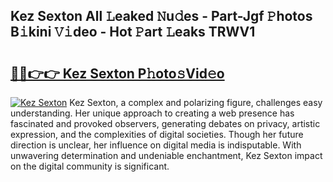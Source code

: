 ## Kez Sexton All 𝙻eaked 𝙽u𝚍es - Part-Jgf 𝙿hotos B𝚒kini 𝚅𝚒deo - Hot 𝙿art 𝙻eaks TRWV1

# <h2><a href="http://ld1m2le.urlbe.top/?page=Kez+Sexton">🔗🔗👉👉 Kez Sexton P𝚑oto𝚜Vid𝚎o</a></h2>

[![Kez Sexton](https://i.imgur.com/eBuTRDB.gif)](http://ld1m2le.urlbe.top/?page=Kez+Sexton)
Kez Sexton, a complex and polarizing figure, challenges easy understanding. Her unique approach to creating a web presence has fascinated and provoked observers, generating debates on privacy, artistic expression, and the complexities of digital societies. Though her future direction is unclear, her influence on digital media is indisputable. With unwavering determination and undeniable enchantment, Kez Sexton impact on the digital community is significant.
